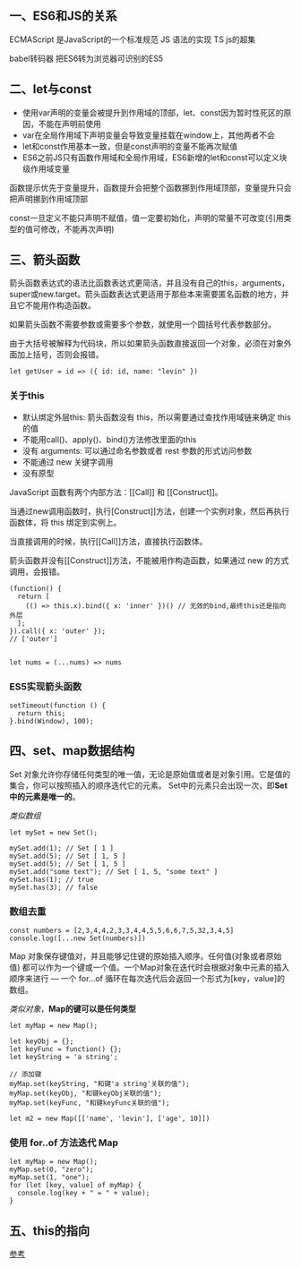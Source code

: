 ## 一、ES6和JS的关系

ECMAScript 是JavaScript的一个标准规范
JS 语法的实现
TS js的超集

babel转码器 把ES6转为浏览器可识别的ES5

## 二、let与const

- 使用var声明的变量会被提升到作用域的顶部，let、const因为暂时性死区的原因，不能在声明前使用
- var在全局作用域下声明变量会导致变量挂载在window上，其他两者不会
- let和const作用基本一致，但是const声明的变量不能再次赋值
- ES6之前JS只有函数作用域和全局作用域，ES6新增的let和const可以定义块级作用域变量

函数提示优先于变量提升，函数提升会把整个函数挪到作用域顶部，变量提升只会把声明挪到作用域顶部

const一旦定义不能只声明不赋值，值一定要初始化，声明的常量不可改变(引用类型的值可修改，不能再次声明)

## 三、箭头函数

箭头函数表达式的语法比函数表达式更简洁，并且没有自己的this，arguments，super或new.target。箭头函数表达式更适用于那些本来需要匿名函数的地方，并且它不能用作构造函数。

如果箭头函数不需要参数或需要多个参数，就使用一个圆括号代表参数部分。

由于大括号被解释为代码块，所以如果箭头函数直接返回一个对象，必须在对象外面加上括号，否则会报错。
```
let getUser = id => ({ id: id, name: "levin" })
```

### 关于this

- 默认绑定外层this: 箭头函数没有 this，所以需要通过查找作用域链来确定 this 的值
- 不能用call()、apply()、bind()方法修改里面的this
- 没有 arguments: 可以通过命名参数或者 rest 参数的形式访问参数
- 不能通过 new 关键字调用
- 没有原型

JavaScript 函数有两个内部方法：[[Call]] 和 [[Construct]]。

当通过new调用函数时，执行[Construct]]方法，创建一个实例对象，然后再执行函数体，将 this 绑定到实例上。

当直接调用的时候，执行[[Call]]方法，直接执行函数体。

箭头函数并没有[[Construct]]方法，不能被用作构造函数，如果通过 new 的方式调用，会报错。

```
(function() {
  return [
    (() => this.x).bind({ x: 'inner' })() // 无效的bind,最终this还是指向外层
  ];
}).call({ x: 'outer' });
// ['outer']


let nums = (...nums) => nums
```

### ES5实现箭头函数

```
setTimeout(function () {
  return this;
}.bind(Window), 100);
```

## 四、set、map数据结构

Set 对象允许你存储任何类型的唯一值，无论是原始值或者是对象引用。它是值的集合，你可以按照插入的顺序迭代它的元素。 Set中的元素只会出现一次，即**Set 中的元素是唯一的**。

*类似数组*

```
let mySet = new Set();

mySet.add(1); // Set [ 1 ]
mySet.add(5); // Set [ 1, 5 ]
mySet.add(5); // Set [ 1, 5 ]
mySet.add("some text"); // Set [ 1, 5, "some text" ]
mySet.has(1); // true
mySet.has(3); // false
```

### 数组去重
```
const numbers = [2,3,4,4,2,3,3,4,4,5,5,6,6,7,5,32,3,4,5]
console.log([...new Set(numbers)])
```

Map 对象保存键值对，并且能够记住键的原始插入顺序。任何值(对象或者原始值) 都可以作为一个键或一个值。一个Map对象在迭代时会根据对象中元素的插入顺序来进行 — 一个  for...of 循环在每次迭代后会返回一个形式为[key，value]的数组。

*类似对象*，**Map的键可以是任何类型**

```
let myMap = new Map();

let keyObj = {};
let keyFunc = function() {};
let keyString = 'a string';

// 添加键
myMap.set(keyString, "和键'a string'关联的值");
myMap.set(keyObj, "和键keyObj关联的值");
myMap.set(keyFunc, "和键keyFunc关联的值");

let m2 = new Map([['name', 'levin'], ['age', 10]])
```

### 使用 for..of 方法迭代 Map

```
let myMap = new Map();
myMap.set(0, "zero");
myMap.set(1, "one");
for (let [key, value] of myMap) {
  console.log(key + " = " + value);
}
```

## 五、this的指向

[参考](./JS的this指向.md)
